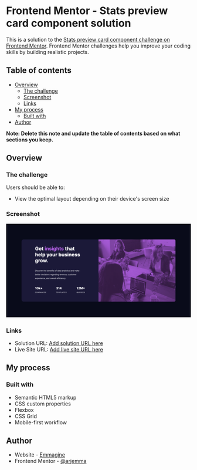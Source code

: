# Frontend Mentor - Stats preview card component solution

This is a solution to the [Stats preview card component challenge on Frontend Mentor](https://www.frontendmentor.io/challenges/stats-preview-card-component-8JqbgoU62). Frontend Mentor challenges help you improve your coding skills by building realistic projects. 

## Table of contents

- [Overview](#overview)
  - [The challenge](#the-challenge)
  - [Screenshot](#screenshot)
  - [Links](#links)
- [My process](#my-process)
  - [Built with](#built-with)
- [Author](#author)

**Note: Delete this note and update the table of contents based on what sections you keep.**

## Overview

### The challenge

Users should be able to:

- View the optimal layout depending on their device's screen size

### Screenshot

![](images/screenshot_of_project.png)

### Links

- Solution URL: [Add solution URL here](https://github.com/arjemma/statspreviewcardcomponent)
- Live Site URL: [Add live site URL here](https://arjemma.github.io/statspreviewcardcomponent/)

## My process

### Built with

- Semantic HTML5 markup
- CSS custom properties
- Flexbox
- CSS Grid
- Mobile-first workflow

## Author

- Website - [Emmagine](https://www.emmagine.se)
- Frontend Mentor - [@arjemma](https://www.frontendmentor.io/profile/arjemma)